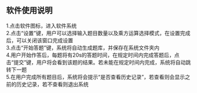 
## 软件使用说明

1.点击软件图标，进入软件系统</br>
2.点击“设置”键，用户可以选择输入题目数量以及乘方运算选择模式，在设置完成后，可以关闭该窗口完成设置</br>
3.点击“开始答题”键，系统将自动生成题库，并保存在系统文件夹内</br>
4.用户开始作答后，每题将有20s的答题时间，在规定时间内完成答题后，点击“提交”键，用户将会看到该题的结果。若未能在规定时间内完成，系统将自动跳转下一题</br>
5.在用户完成所有题目后，系统将会提示“是否查看历史记录”，若查看则会显示之前的历史记录，若不查看则退出系统</br>
